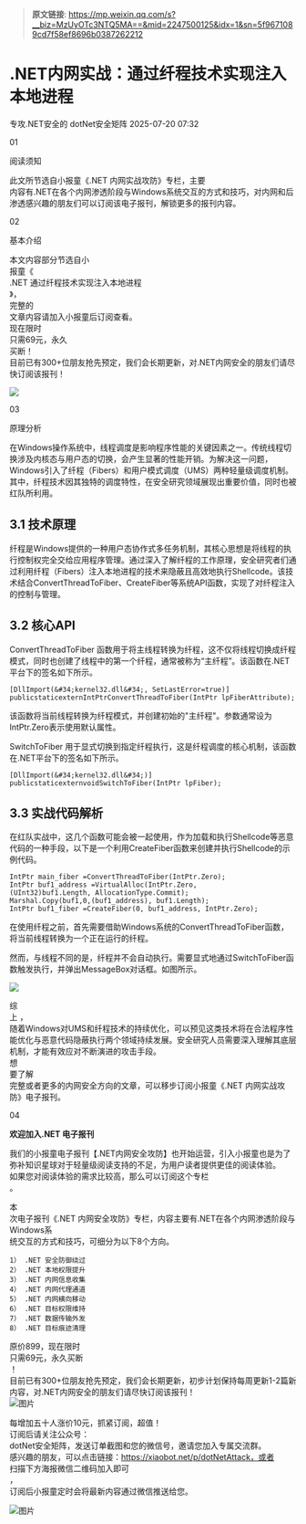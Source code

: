 > **原文链接**: https://mp.weixin.qq.com/s?__biz=MzUyOTc3NTQ5MA==&mid=2247500125&idx=1&sn=5f9671089cd7f58ef8696b0387262212

#  .NET内网实战：通过纤程技术实现注入本地进程  
专攻.NET安全的  dotNet安全矩阵   2025-07-20 07:32  
  
01  
  
阅读须知  
  
此文所节选自小报童《.NET 内网实战攻防》专栏，主要  
内容有.NET在各个内网渗透阶段与Windows系统交互的方式和技巧，对内网和后渗透感兴趣的朋友们可以订阅该电子报刊，解锁更多的报刊内容。  
  
  
  
02  
  
基本介绍  
  
本文内容部分节选自小  
报童《  
.NET 通过纤程技术实现注入本地进程  
》，  
完整的  
文章内容请加入小报童后订阅查看。  
现在限时  
只需69元，永久  
买断！  
目前已有300+位朋友抢先预定，我们会长期更新，对.NET内网安全的朋友们请尽快订阅该报刊！  
  
![](https://mmbiz.qpic.cn/mmbiz_png/NO8Q9ApS1YibUw2ax8VQKAfBZeDzxUYGHO7ac2iaYsbVpYj5GC8uUnoicdMV5ld8lZ54my8GWHCZM5W439yHdSwcA/640?wx_fmt=png&from=appmsg "")  
  
03  
  
原理分析  
  
在Windows操作系统中，线程调度是影响程序性能的关键因素之一。传统线程切换涉及内核态与用户态的切换，会产生显著的性能开销。为解决这一问题，Windows引入了纤程（Fibers）和用户模式调度（UMS）两种轻量级调度机制。其中，纤程技术因其独特的调度特性，在安全研究领域展现出重要价值，同时也被红队所利用。  
## 3.1 技术原理  
  
纤程是Windows提供的一种用户态协作式多任务机制，其核心思想是将线程的执行控制权完全交给应用程序管理。通过深入了解纤程的工作原理，安全研究者们通过利用纤程（Fibers）注入本地进程的技术来隐蔽且高效地执行Shellcode。该技术结合ConvertThreadToFiber、CreateFiber等系统API函数，实现了对纤程注入的控制与管理。  
## 3.2 核心API  
  
ConvertThreadToFiber 函数用于将主线程转换为纤程，这不仅将线程切换成纤程模式，同时也创建了线程中的第一个纤程，通常被称为“主纤程”。该函数在.NET平台下的签名如下所示。  
  

```
[DllImport(&#34;kernel32.dll&#34;, SetLastError=true)]
publicstaticexternIntPtrConvertThreadToFiber(IntPtr lpFiberAttribute);

```

  
  
该函数将当前线程转换为纤程模式，并创建初始的"主纤程"。参数通常设为IntPtr.Zero表示使用默认属性。  
  
SwitchToFiber 用于显式切换到指定纤程执行，这是纤程调度的核心机制，该函数在.NET平台下的签名如下所示。  
  

```
[DllImport(&#34;kernel32.dll&#34;)]
publicstaticexternvoidSwitchToFiber(IntPtr lpFiber);

```

  
## 3.3 实战代码解析  
  
在红队实战中，这几个函数可能会被一起使用，作为加载和执行Shellcode等恶意代码的一种手段，以下是一个利用CreateFiber函数来创建并执行Shellcode的示例代码。  
  

```
IntPtr main_fiber =ConvertThreadToFiber(IntPtr.Zero);
IntPtr buf1_address =VirtualAlloc(IntPtr.Zero,(UInt32)buf1.Length, AllocationType.Commit);
Marshal.Copy(buf1,0,(buf1_address), buf1.Length);
IntPtr buf1_fiber =CreateFiber(0, buf1_address, IntPtr.Zero);

```

  
  
在使用纤程之前，首先需要借助Windows系统的ConvertThreadToFiber函数，将当前线程转换为一个正在运行的纤程。  
  
然而，与线程不同的是，纤程并不会自动执行。需要显式地通过SwitchToFiber函数触发执行，并弹出MessageBox对话框。如图所示。  
  
![](https://mmbiz.qpic.cn/mmbiz_jpg/NO8Q9ApS1YibUw2ax8VQKAfBZeDzxUYGHQoYksTyUBTbC1STV99dV7RWbCWdU078WFN3GanLb1Vp9PyibOWYGHag/640?wx_fmt=other&from=appmsg "")  
  
综  
上 ，  
随着Windows对UMS和纤程技术的持续优化，可以预见这类技术将在合法程序性能优化与恶意代码隐蔽执行两个领域持续发展。安全研究人员需要深入理解其底层机制，才能有效应对不断演进的攻击手段。  
想  
要了解  
完整或者更多的内网安全方向的文章，可以移步订阅小报童《.NET 内网实战攻防》电子报刊。  
  
04  
  
**欢迎加入.NET 电子报刊**  
  
我们的小报童电子报刊【.NET内网安全攻防】也开始运营，引入小报童也是为了弥补知识星球对于轻量级阅读支持的不足，为用户读者提供更佳的阅读体验。  
如果您对阅读体验的需求比较高，那么可以订阅这个专栏  
。  
  
  
  
  
本  
次电子报刊《.NET 内网安全攻防》专栏，内容主要有.NET在各个内网渗透阶段与Windows系  
统交互的方式和技巧，可细分为以下8个方向。  
  
  

```
1） .NET 安全防御绕过
2） .NET 本地权限提升
3） .NET 内网信息收集
4） .NET 内网代理通道
5） .NET 内网横向移动
6） .NET 目标权限维持
7） .NET 数据传输外发
8） .NET 目标痕迹清理
```

  
  
原价899，现在限时  
只需69元，永久买断  
！  
目前已有300+位朋友抢先预定，我们会长期更新，初步计划保持每周更新1-2篇新内容，对.NET内网安全的朋友们请尽快订阅该报刊！  
![图片](https://mmbiz.qpic.cn/mmbiz_jpg/NO8Q9ApS1YibeicvDNVldcXTgRnFUFTwOqfTleogJThU7kCaZJuuU2BLVLYluu6CFV7BX458AxBcd93ickZ0rmOqQ/640?wx_fmt=other&from=appmsg&wxfrom=5&wx_lazy=1&wx_co=1&tp=webp "")  
  
  
每增加五十人涨价10元，抓紧订阅，超值！  
订阅后请关注公众号：  
dotNet安全矩阵，发送订单截图和您的微信号，邀请您加入专属交流群。  
感兴趣的朋友，可以点击链接：https://xiaobot.net/p/dotNetAttack，或者  
扫描下方海报微信二维码加入即可  
，  
订阅后小报童定时会将最新内容通过微信推送给您。  
  
  
![图片](https://mmbiz.qpic.cn/mmbiz_png/NO8Q9ApS1YibcYzRHEbMJ94q4RpsEsiaK1X6pEHcPaxVgWAKsDQW7UQMUHH7YqeugPCwINJfnPYOh1JPe1yyubnA/640?wx_fmt=png&from=appmsg&wxfrom=5&wx_lazy=1&tp=webp "")  
  
  
